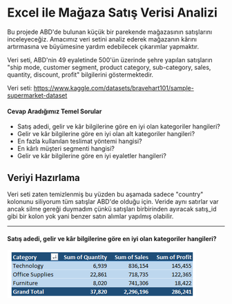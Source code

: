 
# Excel ile Mağaza Satış Verisi Analizi 

Bu projede ABD'de bulunan küçük bir parekende mağazasının satışlarını inceleyeceğiz.
Amacımız veri setini analiz ederek mağazanın kârını artırmasına ve büyümesine 
yardım edebilecek çıkarımlar yapmaktır.

Veri seti, ABD'nin 49 eyaletinde 500'ün üzerinde şehre yapılan satışların "ship mode, customer segment, 
product category, sub-category, sales, quantity, discount, profit" bilgilerini göstermektedir.

Veri seti: https://www.kaggle.com/datasets/bravehart101/sample-supermarket-dataset

#### Cevap Aradığımız Temel Sorular
- Satış adedi, gelir ve kâr bilgilerine göre en iyi olan kategoriler hangileri?
- Gelir ve kâr bilgilerine göre en iyi olan alt kategoriler hangileri?
- En fazla kullanılan teslimat yöntemi hangisi?
- En kârlı müşteri segmenti hangisi?
- Gelir ve kâr bilgilerine göre en iyi eyaletler hangileri?


## Veriyi Hazırlama
Veri seti zaten temizlenmiş bu yüzden bu aşamada sadece "country" kolonunu siliyorum tüm satışlar 
ABD'de olduğu için. Veride aynı satırlar var ancak silme gereği duymadım çünkü satışları birbirinden 
ayıracak satış_id gibi bir kolon yok yani benzer satın alımlar yapılmış olabilir.

---

#### Satış adedi, gelir ve kâr bilgilerine göre en iyi olan kategoriler hangileri?

![img1](img/quantity-sales-profit-by-category.png)
